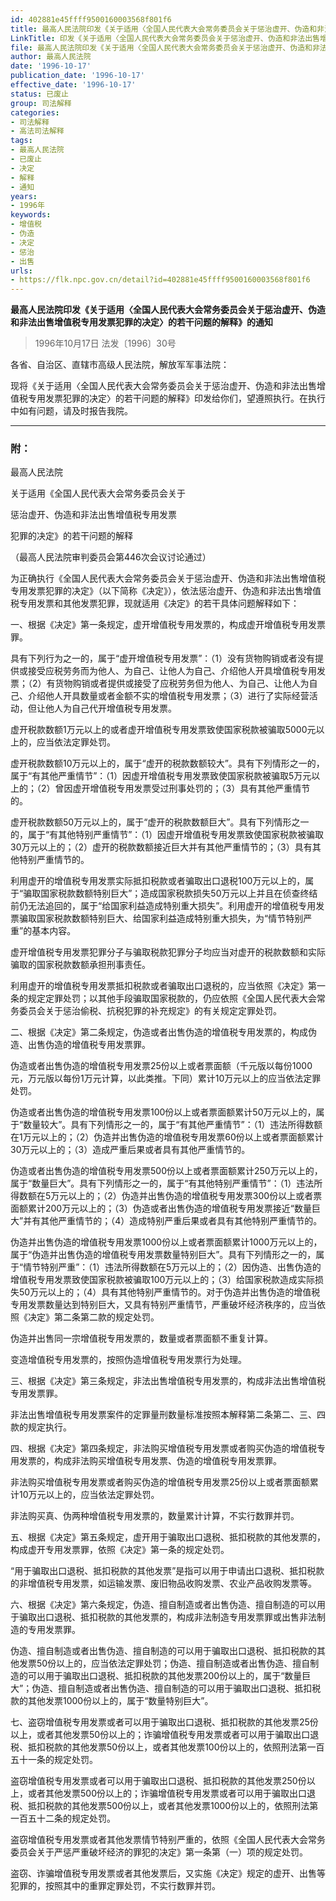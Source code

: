 ```yaml
---
id: 402881e45ffff9500160003568f801f6
title: 最高人民法院印发《关于适用〈全国人民代表大会常务委员会关于惩治虚开、伪造和非法出售增值税专用发票犯罪的决定〉的若干问题的解释》的通知
LinkTitle: 印发《关于适用〈全国人民代表大会常务委员会关于惩治虚开、伪造和非法出售增值税专用发票犯罪的决定〉的若干问题的解释》的通知
file: 最高人民法院印发《关于适用〈全国人民代表大会常务委员会关于惩治虚开、伪造和非法出售增值税专用发票犯罪的决定〉的若干问题的解释》的通知_199_402881e45ffff9500160003568f801f6.docx
author: 最高人民法院
date: '1996-10-17'
publication_date: '1996-10-17'
effective_date: '1996-10-17'
status: 已废止
group: 司法解释
categories:
- 司法解释
- 高法司法解释
tags:
- 最高人民法院
- 已废止
- 决定
- 解释
- 通知
years:
- 1996年
keywords:
- 增值税
- 伪造
- 决定
- 惩治
- 出售
urls:
- https://flk.npc.gov.cn/detail?id=402881e45ffff9500160003568f801f6
---
```


**最高人民法院印发《关于适用〈全国人民代表大会常务委员会关于惩治虚开、伪造和非法出售增值税专用发票犯罪的决定〉的若干问题的解释》的通知**

> 1996年10月17日 法发〔1996〕30号

各省、自治区、直辖市高级人民法院，解放军军事法院：

现将《关于适用〈全国人民代表大会常务委员会关于惩治虚开、伪造和非法出售增值税专用发票犯罪的决定〉的若干问题的解释》印发给你们，望遵照执行。在执行中如有问题，请及时报告我院。

---

### 附：

最高人民法院

关于适用《全国人民代表大会常务委员会关于

惩治虚开、伪造和非法出售增值税专用发票

犯罪的决定》的若干问题的解释

（最高人民法院审判委员会第446次会议讨论通过）

为正确执行《全国人民代表大会常务委员会关于惩治虚开、伪造和非法出售增值税专用发票犯罪的决定》（以下简称《决定》），依法惩治虚开、伪造和非法出售增值税专用发票和其他发票犯罪，现就适用《决定》的若干具体问题解释如下：

一、根据《决定》第一条规定，虚开增值税专用发票的，构成虚开增值税专用发票罪。

具有下列行为之一的，属于“虚开增值税专用发票”：（1）没有货物购销或者没有提供或接受应税劳务而为他人、为自己、让他人为自己、介绍他人开具增值税专用发票；（2）有货物购销或者提供或接受了应税劳务但为他人、为自己、让他人为自己、介绍他人开具数量或者金额不实的增值税专用发票；（3）进行了实际经营活动，但让他人为自己代开增值税专用发票。

虚开税款数额1万元以上的或者虚开增值税专用发票致使国家税款被骗取5000元以上的，应当依法定罪处罚。

虚开税款数额10万元以上的，属于“虚开的税款数额较大”。具有下列情形之一的，属于“有其他严重情节”：（1）因虚开增值税专用发票致使国家税款被骗取5万元以上的；（2）曾因虚开增值税专用发票受过刑事处罚的；（3）具有其他严重情节的。

虚开税款数额50万元以上的，属于“虚开的税款数额巨大”。具有下列情形之一的，属于“有其他特别严重情节”：（1）因虚开增值税专用发票致使国家税款被骗取30万元以上的；（2）虚开的税款数额接近巨大并有其他严重情节的；（3）具有其他特别严重情节的。

利用虚开的增值税专用发票实际抵扣税款或者骗取出口退税100万元以上的，属于“骗取国家税款数额特别巨大”；造成国家税款损失50万元以上并且在侦查终结前仍无法追回的，属于“给国家利益造成特别重大损失”。利用虚开的增值税专用发票骗取国家税款数额特别巨大、给国家利益造成特别重大损失，为“情节特别严重”的基本内容。

虚开增值税专用发票犯罪分子与骗取税款犯罪分子均应当对虚开的税款数额和实际骗取的国家税款数额承担刑事责任。

利用虚开的增值税专用发票抵扣税款或者骗取出口退税的，应当依照《决定》第一条的规定定罪处罚；以其他手段骗取国家税款的，仍应依照《全国人民代表大会常务委员会关于惩治偷税、抗税犯罪的补充规定》的有关规定定罪处罚。

二、根据《决定》第二条规定，伪造或者出售伪造的增值税专用发票的，构成伪造、出售伪造的增值税专用发票罪。

伪造或者出售伪造的增值税专用发票25份以上或者票面额（千元版以每份1000元，万元版以每份1万元计算，以此类推。下同）累计10万元以上的应当依法定罪处罚。

伪造或者出售伪造的增值税专用发票100份以上或者票面额累计50万元以上的，属于“数量较大”。具有下列情形之一的，属于“有其他严重情节”：（1）违法所得数额在1万元以上的；（2）伪造并出售伪造的增值税专用发票60份以上或者票面额累计30万元以上的；（3）造成严重后果或者具有其他严重情节的。

伪造或者出售伪造的增值税专用发票500份以上或者票面额累计250万元以上的，属于“数量巨大”。具有下列情形之一的，属于“有其他特别严重情节”：（1）违法所得数额在5万元以上的；（2）伪造并出售伪造的增值税专用发票300份以上或者票面额累计200万元以上的；（3）伪造或者出售伪造的增值税专用发票接近“数量巨大”并有其他严重情节的；（4）造成特别严重后果或者具有其他特别严重情节的。

伪造并出售伪造的增值税专用发票1000份以上或者票面额累计1000万元以上的，属于“伪造并出售伪造的增值税专用发票数量特别巨大”。具有下列情形之一的，属于“情节特别严重”：（1）违法所得数额在5万元以上的；（2）因伪造、出售伪造的增值税专用发票致使国家税款被骗取100万元以上的；（3）给国家税款造成实际损失50万元以上的；（4）具有其他特别严重情节的。对于伪造并出售伪造的增值税专用发票数量达到特别巨大，又具有特别严重情节，严重破坏经济秩序的，应当依照《决定》第二条第二款的规定处罚。

伪造并出售同一宗增值税专用发票的，数量或者票面额不重复计算。

变造增值税专用发票的，按照伪造增值税专用发票行为处理。

三、根据《决定》第三条规定，非法出售增值税专用发票的，构成非法出售增值税专用发票罪。

非法出售增值税专用发票案件的定罪量刑数量标准按照本解释第二条第二、三、四款的规定执行。

四、根据《决定》第四条规定，非法购买增值税专用发票或者购买伪造的增值税专用发票的，构成非法购买增值税专用发票、伪造的增值税专用发票罪。

非法购买增值税专用发票或者购买伪造的增值税专用发票25份以上或者票面额累计10万元以上的，应当依法定罪处罚。

非法购买真、伪两种增值税专用发票的，数量累计计算，不实行数罪并罚。

五、根据《决定》第五条规定，虚开用于骗取出口退税、抵扣税款的其他发票的，构成虚开专用发票罪，依照《决定》第一条的规定处罚。

“用于骗取出口退税、抵扣税款的其他发票”是指可以用于申请出口退税、抵扣税款的非增值税专用发票，如运输发票、废旧物品收购发票、农业产品收购发票等。

六、根据《决定》第六条规定，伪造、擅自制造或者出售伪造、擅自制造的可以用于骗取出口退税、抵扣税款的其他发票的，构成非法制造专用发票罪或出售非法制造的专用发票罪。

伪造、擅自制造或者出售伪造、擅自制造的可以用于骗取出口退税、抵扣税款的其他发票50份以上的，应当依法定罪处罚；伪造、擅自制造或者出售伪造、擅自制造的可以用于骗取出口退税、抵扣税款的其他发票200份以上的，属于“数量巨大”；伪造、擅自制造或者出售伪造、擅自制造的可以用于骗取出口退税、抵扣税款的其他发票1000份以上的，属于“数量特别巨大”。

七、盗窃增值税专用发票或者可以用于骗取出口退税、抵扣税款的其他发票25份以上，或者其他发票50份以上的；诈骗增值税专用发票或者可以用于骗取出口退税、抵扣税款的其他发票50份以上，或者其他发票100份以上的，依照刑法第一百五十一条的规定处罚。

盗窃增值税专用发票或者可以用于骗取出口退税、抵扣税款的其他发票250份以上，或者其他发票500份以上的；诈骗增值税专用发票或者可以用于骗取出口退税、抵扣税款的其他发票500份以上，或者其他发票1000份以上的，依照刑法第一百五十二条的规定处罚。

盗窃增值税专用发票或者其他发票情节特别严重的，依照《全国人民代表大会常务委员会关于严惩严重破坏经济的罪犯的决定》第一条第（一）项的规定处罚。

盗窃、诈骗增值税专用发票或者其他发票后，又实施《决定》规定的虚开、出售等犯罪的，按照其中的重罪定罪处罚，不实行数罪并罚。

